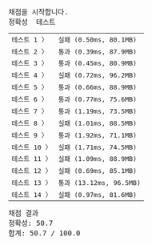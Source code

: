 <pre class="console-content"><div></div><div class="console-heading">채점을 시작합니다.</div><div class="console-message">정확성  테스트</div><table class="console-test-group" data-category="correctness"><tbody><tr data-testcase-id="54621"><td valign="top" class="td-label">테스트 1 <span>〉</span></td><td class="result failed">실패 (0.50ms, 80.1MB)</td></tr><tr data-testcase-id="54622"><td valign="top" class="td-label">테스트 2 <span>〉</span></td><td class="result passed">통과 (0.39ms, 87.9MB)</td></tr><tr data-testcase-id="54623"><td valign="top" class="td-label">테스트 3 <span>〉</span></td><td class="result passed">통과 (0.45ms, 80.9MB)</td></tr><tr data-testcase-id="54624"><td valign="top" class="td-label">테스트 4 <span>〉</span></td><td class="result failed">실패 (0.72ms, 96.2MB)</td></tr><tr data-testcase-id="54625"><td valign="top" class="td-label">테스트 5 <span>〉</span></td><td class="result passed">통과 (0.66ms, 88.9MB)</td></tr><tr data-testcase-id="54626"><td valign="top" class="td-label">테스트 6 <span>〉</span></td><td class="result passed">통과 (0.77ms, 75.6MB)</td></tr><tr data-testcase-id="54627"><td valign="top" class="td-label">테스트 7 <span>〉</span></td><td class="result passed">통과 (1.19ms, 73.5MB)</td></tr><tr data-testcase-id="54628"><td valign="top" class="td-label">테스트 8 <span>〉</span></td><td class="result failed">실패 (1.01ms, 88.5MB)</td></tr><tr data-testcase-id="54629"><td valign="top" class="td-label">테스트 9 <span>〉</span></td><td class="result passed">통과 (1.92ms, 71.1MB)</td></tr><tr data-testcase-id="54630"><td valign="top" class="td-label">테스트 10 <span>〉</span></td><td class="result failed">실패 (1.71ms, 74.5MB)</td></tr><tr data-testcase-id="54631"><td valign="top" class="td-label">테스트 11 <span>〉</span></td><td class="result failed">실패 (1.09ms, 88.9MB)</td></tr><tr data-testcase-id="54632"><td valign="top" class="td-label">테스트 12 <span>〉</span></td><td class="result failed">실패 (0.69ms, 85.1MB)</td></tr><tr data-testcase-id="54633"><td valign="top" class="td-label">테스트 13 <span>〉</span></td><td class="result passed">통과 (13.12ms, 96.5MB)</td></tr><tr data-testcase-id="54634"><td valign="top" class="td-label">테스트 14 <span>〉</span></td><td class="result failed">실패 (0.97ms, 81.6MB)</td></tr></tbody></table><div class="console-heading">채점 결과</div><div class="console-message">정확성: 50.7</div><div class="console-message">합계: 50.7 / 100.0</div></pre>